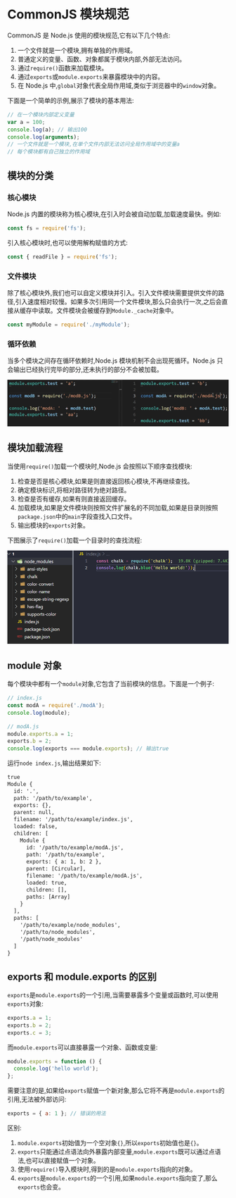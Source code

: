 # CommonJS 模块规范

CommonJS 是 Node.js 使用的模块规范,它有以下几个特点:

1. 一个文件就是一个模块,拥有单独的作用域。
2. 普通定义的变量、函数、对象都属于模块内部,外部无法访问。
3. 通过`require()`函数来加载模块。
4. 通过`exports`或`module.exports`来暴露模块中的内容。
5. 在 Node.js 中,`global`对象代表全局作用域,类似于浏览器中的`window`对象。

下面是一个简单的示例,展示了模块的基本用法:

```javascript
// 在一个模块内部定义变量
var a = 100;
console.log(a); // 输出100
console.log(arguments);
// 一个文件就是一个模块,在单个文件内部无法访问全局作用域中的变量a
// 每个模块都有自己独立的作用域
```

## 模块的分类

### 核心模块

Node.js 内置的模块称为核心模块,在引入时会被自动加载,加载速度最快。例如:

```javascript
const fs = require('fs');
```

引入核心模块时,也可以使用解构赋值的方式:

```javascript
const { readFile } = require('fs');
```

### 文件模块

除了核心模块外,我们也可以自定义模块并引入。引入文件模块需要提供文件的路径,引入速度相对较慢。如果多次引用同一个文件模块,那么只会执行一次,之后会直接从缓存中读取。文件模块会被缓存到`Module._cache`对象中。

```javascript
const myModule = require('./myModule');
```

### 循环依赖

当多个模块之间存在循环依赖时,Node.js 模块机制不会出现死循环。Node.js 只会输出已经执行完毕的部分,还未执行的部分不会被加载。

![](../JavaScript/images/6b4f5428a518a694c7876caf56bacbfd.png)

## 模块加载流程

当使用`require()`加载一个模块时,Node.js 会按照以下顺序查找模块:

1. 检查是否是核心模块,如果是则直接返回核心模块,不再继续查找。
2. 确定模块标识,将相对路径转为绝对路径。
3. 检查是否有缓存,如果有则直接返回缓存。
4. 加载模块,如果是文件模块则按照文件扩展名的不同加载,如果是目录则按照`package.json`中的`main`字段查找入口文件。
5. 输出模块的`exports`对象。

下图展示了`require()`加载一个目录时的查找流程:

![](../JavaScript/images/5149173bf54edc93e99088b64db621da.png)

## module 对象

每个模块中都有一个`module`对象,它包含了当前模块的信息。下面是一个例子:

```javascript
// index.js
const modA = require('./modA');
console.log(module);
```

```javascript
// modA.js
module.exports.a = 1;
exports.b = 2;
console.log(exports === module.exports); // 输出true
```

运行`node index.js`,输出结果如下:

```
true
Module {
  id: '.',
  path: '/path/to/example',
  exports: {},
  parent: null,
  filename: '/path/to/example/index.js',
  loaded: false,
  children: [
    Module {
      id: '/path/to/example/modA.js',
      path: '/path/to/example',
      exports: { a: 1, b: 2 },
      parent: [Circular],
      filename: '/path/to/example/modA.js',
      loaded: true,
      children: [],
      paths: [Array]
    }
  ],
  paths: [
    '/path/to/example/node_modules',
    '/path/to/node_modules',
    '/path/node_modules'
  ]
}
```

## exports 和 module.exports 的区别

`exports`是`module.exports`的一个引用,当需要暴露多个变量或函数时,可以使用`exports`对象:

```javascript
exports.a = 1;
exports.b = 2;
exports.c = 3;
```

而`module.exports`可以直接暴露一个对象、函数或变量:

```javascript
module.exports = function () {
  console.log('hello world');
};
```

需要注意的是,如果给`exports`赋值一个新对象,那么它将不再是`module.exports`的引用,无法被外部访问:

```javascript
exports = { a: 1 }; // 错误的用法
```

区别:

1. `module.exports`初始值为一个空对象`{}`,所以`exports`初始值也是`{}`。
2. `exports`只能通过点语法向外暴露内部变量,`module.exports`既可以通过点语法,也可以直接赋值一个对象。
3. 使用`require()`导入模块时,得到的是`module.exports`指向的对象。
4. `exports`是`module.exports`的一个引用,如果`module.exports`指向变了,那么`exports`也会变。
